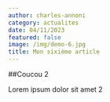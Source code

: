 ```yaml
---
author: charles-annoni
category: actualites
date: 04/11/2023
featured: false
image: /img/demo-6.jpg
title: Mon sixième article
---
```

##Coucou 2

Lorem ipsum dolor sit amet 2